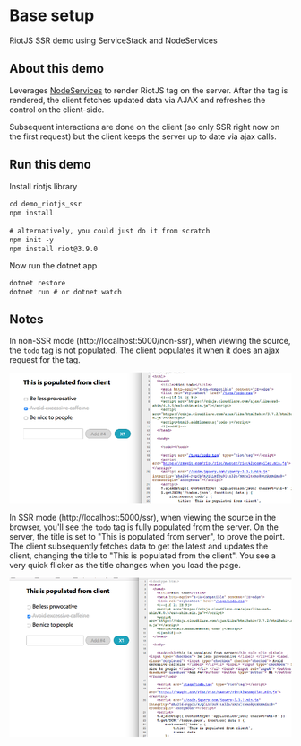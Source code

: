 # Base setup

RiotJS SSR demo using ServiceStack and NodeServices

## About this demo

Leverages [NodeServices](https://github.com/aspnet/JavaScriptServices/tree/dev/src/Microsoft.AspNetCore.NodeServices#microsoftaspnetcorenodeservices) to render RiotJS tag on the server. After the tag is rendered, the client fetches updated data via AJAX and refreshes the control on the client-side.

Subsequent interactions are done on the client (so only SSR right now on the first request) but the client keeps the server up to date via ajax calls.

## Run this demo

Install riotjs library

```shell
cd demo_riotjs_ssr
npm install

# alternatively, you could just do it from scratch
npm init -y
npm install riot@3.9.0
```

Now run the dotnet app

```shell
dotnet restore
dotnet run # or dotnet watch
```

## Notes

In non-SSR mode (http://localhost:5000/non-ssr), when viewing the source, the `todo` tag is not populated. The client populates it when it does an ajax request for the tag.

![](/images/2018-02-18-21-12-12.png)

In SSR mode (http://localhost:5000/ssr), when viewing the source in the browser, you'll see the `todo` tag is fully populated from the server. On the server, the title is set to "This is populated from server", to prove the point. The client subsequently fetches data to get the latest and updates the client, changing the title to "This is populated from the client". You see a very quick flicker as the title changes when you load the page.

![](/images/2018-02-18-21-08-37.png)

